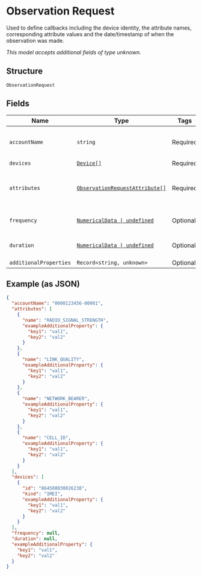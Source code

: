
# Observation Request

Used to define callbacks including the device identity, the attribute names, corresponding attribute values and the date/timestamp of when the observation was made.

*This model accepts additional fields of type unknown.*

## Structure

`ObservationRequest`

## Fields

| Name | Type | Tags | Description |
|  --- | --- | --- | --- |
| `accountName` | `string` | Required | Account identifier in "##########-#####". |
| `devices` | [`Device[]`](../../doc/models/device.md) | Required | List of devices. |
| `attributes` | [`ObservationRequestAttribute[]`](../../doc/models/observation-request-attribute.md) | Required | Attributes are streaming RF parameters that you want to observe. |
| `frequency` | [`NumericalData \| undefined`](../../doc/models/numerical-data.md) | Optional | Describes value and unit of time. |
| `duration` | [`NumericalData \| undefined`](../../doc/models/numerical-data.md) | Optional | Describes value and unit of time. |
| `additionalProperties` | `Record<string, unknown>` | Optional | - |

## Example (as JSON)

```json
{
  "accountName": "0000123456-00001",
  "attributes": [
    {
      "name": "RADIO_SIGNAL_STRENGTH",
      "exampleAdditionalProperty": {
        "key1": "val1",
        "key2": "val2"
      }
    },
    {
      "name": "LINK_QUALITY",
      "exampleAdditionalProperty": {
        "key1": "val1",
        "key2": "val2"
      }
    },
    {
      "name": "NETWORK_BEARER",
      "exampleAdditionalProperty": {
        "key1": "val1",
        "key2": "val2"
      }
    },
    {
      "name": "CELL_ID",
      "exampleAdditionalProperty": {
        "key1": "val1",
        "key2": "val2"
      }
    }
  ],
  "devices": [
    {
      "id": "864508030026238",
      "kind": "IMEI",
      "exampleAdditionalProperty": {
        "key1": "val1",
        "key2": "val2"
      }
    }
  ],
  "frequency": null,
  "duration": null,
  "exampleAdditionalProperty": {
    "key1": "val1",
    "key2": "val2"
  }
}
```

